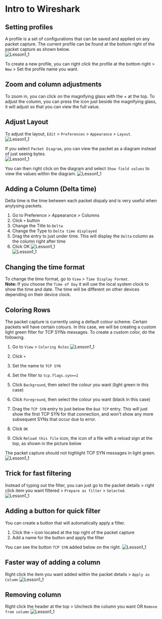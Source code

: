# Intro to Wireshark
## Setting profiles
A profile is a set of configurations that can be saved and applied on any packet capture. The current profile can be found at the bottom right of the packet capture as shown below.<br>
![Lesson1_1](Screenshots/Lesson1/Lesson1_1.png)<br>

To create a new profile, you can right click the profile at the bottom right > `New` > Set the profile name you want.

## Zoom and column adjustments
To zoom in, you can click on the magnifying glass with the + at the top. To adjust the column, you can press the icon just beside the magnifying glass, it will adjust so that you can view the full value.

## Adjust Layout
To adjust the layout, `Edit` > `Preferences` > `Appearance` > `Layout`. <br>
![Lesson1_1](Screenshots/Lesson1/Lesson1_3.png)<br>

If you select `Packet Diagram`, you can view the packet as a diagram instead of just seeing bytes.<br>
![Lesson1_1](Screenshots/Lesson1/Lesson1_6.png)<br>

You can then right click on the diagram and select `Show field values` to view the values within the diagram.
![Lesson1_1](Screenshots/Lesson1/Lesson1_4.png)<br>

## Adding a Column (Delta time)
Delta time is the time between each packet dispaly and is very useful when anylysing packets. <br>
1. Go to Preference > Appearance > Columns 
2. Click `+` button
3. Change the Title to `Delta`
4. Change the Type to `Delta time displayed`
5. Drag the entry to just under time. This will display the `Delta` column as the column right after time
6. Click OK
![Lesson1_1](Screenshots/Lesson1/Lesson1_5.png)<br>
![Lesson1_1](Screenshots/Lesson1/Lesson1_13.png)<br>

## Changing the time format
To change the time format, go to `View` > `Time Display Format`.<br>
<b>Note: </b>If you choose the `Time of Day` it will use the local system clock to show the time and date. The time will be different on other devices depending on their device clock.<br>

## Coloring Rows
The packet capture is currently using a default colour scheme. Certain packets will have certain colours. In this case, we will be creating a custom light green filter for TCP SYNs messages. To create a custom color, do the following.<br>
1. Go to `View` > `Coloring Rules`
![Lesson1_1](Screenshots/Lesson1/Lesson1_7.png)<br>

2. Click `+`
3. Set the name to `TCP SYN`
4. Set the filter to `tcp.flags.syn==1`
5. Click `Background`, then select the colour you want (light green in this case)
6. Click `Foreground`, then select the colour you want (black in this case)
7. Drag the `TCP SYN` entry to just below the `Bad TCP` entry. This will just show the first TCP SYN for that connection, and won't show any more subsequent SYNs that occur due to error.
8. Click `OK`
9. Click `Reload this file` icon, the icon of a file with a reload sign at the top, as shown in the picture below

The packet capture should not highlight TCP SYN messages in light green.<br>
![Lesson1_1](Screenshots/Lesson1/Lesson1_14.png)<br>

## Trick for fast filtering
Instead of typing out the filter, you can just go to the packet details > right click item you want filtered > `Prepare as filter` > `Selected`.<br>
![Lesson1_1](Screenshots/Lesson1/Lesson1_8.png)<br>

## Adding a button for quick filter
You can create a button that will automatically apply a filter. 
1. Click the `+` icon located at the top right of the packet capture
2. Add a name for the button and apply the filter<br>

You can see the button `TCP SYN` added below on the right.
![Lesson1_1](Screenshots/Lesson1/Lesson1_10.png)<br>

## Faster way of adding a column
Right click the item you want added within the packet details > `Apply as Column`
![Lesson1_1](Screenshots/Lesson1/Lesson1_11.png)<br>

## Removing column
Right click the header at the top > Uncheck the column you want OR `Remove from column`
![Lesson1_1](Screenshots/Lesson1/Lesson1_12.png)<br>